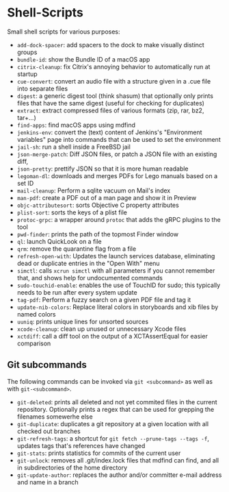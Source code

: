 # Shell-Scripts
Small shell scripts for various purposes:

* `add-dock-spacer`: add spacers to the dock to make visually distinct groups
* `bundle-id`: show the Bundle ID of a macOS app
* `citrix-cleanup`: fix Citrix's annoying behavior to automatically run at startup
* `cue-convert`: convert an audio file with a structure given in a .cue file into separate files
* `digest`: a generic digest tool (think shasum) that optionally only prints files that have the same digest (useful for checking for duplicates)
* `extract`: extract compressed files of various formats (zip, rar, bz2, tar+...)
* `find-apps`: find macOS apps using mdfind
* `jenkins-env`: convert the (text) content of Jenkins's "Environment variables" page into commands that can be used to set the environment
* `jail-sh`: run a shell inside a FreeBSD jail
* `json-merge-patch`: Diff JSON files, or patch a JSON file with an existing diff,
* `json-pretty`: prettify JSON so that it is more human readable
* `legoman-dl`: downloads and merges PDFs for Lego manuals based on a set ID
* `mail-cleanup`: Perform a sqlite vacuum on Mail's index
* `man-pdf`: create a PDF out of a man page and show it in Preview
* `objc-attributesort`: sorts Objective C property attributes
* `plist-sort`: sorts the keys of a plist file
* `protoc-grpc`: a wrapper around `protoc` that adds the gRPC plugins to the tool
* `pwd-finder`: prints the path of the topmost Finder window
* `ql`: launch QuickLook on a file
* `qrm`: remove the quarantine flag from a file
* `refresh-open-with`: Updates the launch services database, eliminating dead or duplicate entries in the "Open With" menu
* `simctl`: calls `xcrun simctl` with all parameters if you cannot remember that, and shows help for undocumented commands
* `sudo-touchid-enable`: enables the use of TouchID for sudo; this typically needs to be run after every system update
* `tag-pdf`: Perform a fuzzy search on a given PDF file and tag it
* `update-nib-colors`: Replace literal colors in storyboards and xib files by named colors
* `uuniq`: prints unique lines for unsorted sources
* `xcode-cleanup`: clean up unused or unnecessary Xcode files
* `xctdiff`: call a diff tool on the output of a XCTAssertEqual for easier comparison

## Git subcommands

The following commands can be invoked via `git <subcommand>` as well as with `git-<subcommand>`.

* `git-deleted`: prints all deleted and not yet commited files in the current repository. Optionally prints a regex that can be used for grepping the filenames somewerhe else
* `git-duplicate`: duplicates a git repository at a given location with all checked out branches
* `git-refresh-tags`: a shortcut for `git fetch --prune-tags --tags -f`, updates tags that's references have changed
* `git-stats`: prints statistics for commits of the current user
* `git-unlock`: removes all .git/index.lock files that mdfind can find, and all in subdirectories of the home directory
* `git-update-author`: replaces the author and/or committer e-mail address and name in a branch
